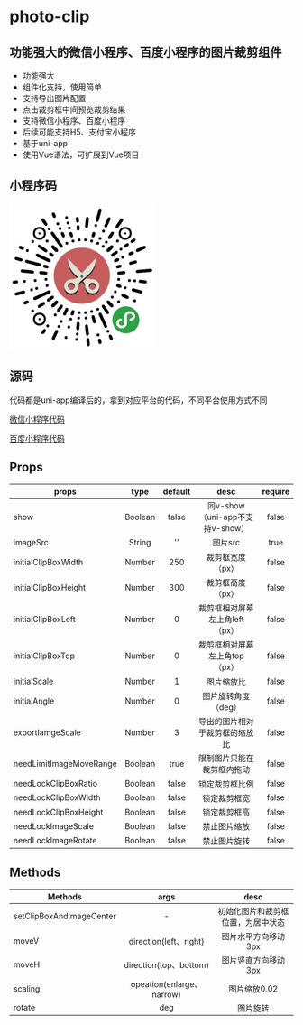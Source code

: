 # photo-clip

## 功能强大的微信小程序、百度小程序的图片裁剪组件

* 功能强大
* 组件化支持，使用简单
* 支持导出图片配置
* 点击裁剪框中间预览裁剪结果
* 支持微信小程序、百度小程序
* 后续可能支持H5、支付宝小程序
* 基于uni-app
* 使用Vue语法，可扩展到Vue项目

## 小程序码

![avatar](/gh_35935db7ce44_258.jpg)

## 源码

代码都是uni-app编译后的，拿到对应平台的代码，不同平台使用方式不同

[微信小程序代码](/output/baidu/photo-clip)

[百度小程序代码](/output/weixin/photo-clip)

## Props

| props | type | default | desc | require |
| ----- |:-----:|:------:|:----:|:-----:|
| show | Boolean | false | 同v-show（uni-app不支持v-show）| false |
| imageSrc| String| '' | 图片src | true |
| initialClipBoxWidth | Number| 250 | 裁剪框宽度（px） | false |
| initialClipBoxHeight | Number| 300 | 裁剪框高度（px） | false |
| initialClipBoxLeft | Number| 0 | 裁剪框相对屏幕左上角left（px） | false |
| initialClipBoxTop | Number| 0 | 裁剪框相对屏幕左上角top（px） | false |
| initialScale | Number| 1 | 图片缩放比 | false |
| initialAngle | Number| 0 | 图片旋转角度（deg） | false |
| exportIamgeScale | Number| 3 | 导出的图片相对于裁剪框的缩放比 | false |
| needLimitImageMoveRange | Boolean | true | 限制图片只能在裁剪框内拖动 | false |
| needLockClipBoxRatio | Boolean | false | 锁定裁剪框比例 | false |
| needLockClipBoxWidth | Boolean | false | 锁定裁剪框宽 | false |
| needLockClipBoxHeight | Boolean | false | 锁定裁剪框高 | false |
| needLockImageScale | Boolean | false | 禁止图片缩放 | false |
| needLockImageRotate | Boolean | false | 禁止图片旋转 | false |

## Methods

| Methods | args | desc |
| --------|:------:|:------:|
| setClipBoxAndImageCenter | - | 初始化图片和裁剪框位置，为居中状态 |
| moveV | direction(left、right) | 图片水平方向移动3px |
| moveH | direction(top、bottom) | 图片竖直方向移动3px |
| scaling | opeation(enlarge、narrow) | 图片缩放0.02 |
| rotate | deg | 图片旋转 |
